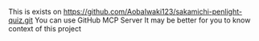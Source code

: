 This is exists on https://github.com/AobaIwaki123/sakamichi-penlight-quiz.git
You can use GitHub MCP Server
It may be better for you to know context of this project
